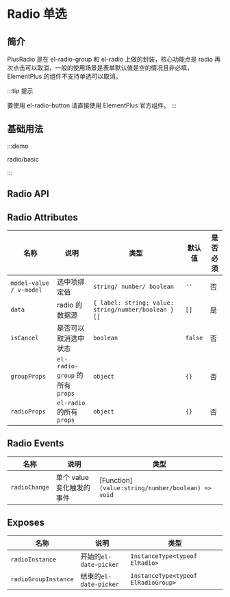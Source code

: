 # Radio 单选

## 简介

PlusRadio 是在 el-radio-group 和 el-radio 上做的封装，核心功能点是 radio 再次点击可以取消，一般的使用场景是表单默认值是空的情况且非必填，ElementPlus 的组件不支持单选可以取消。

:::tip 提示

要使用 el-radio-button 请直接使用 ElementPlus 官方组件。
:::

## 基础用法

:::demo

radio/basic

:::

## Radio API

## Radio Attributes

| 名称                    | 说明                            | 类型                                                | 默认值  | 是否必须 |
| ----------------------- | ------------------------------- | --------------------------------------------------- | ------- | -------- |
| `model-value / v-model` | 选中项绑定值                    | `string/ number/ boolean`                           | `''`    | 否       |
| `data`                  | radio 的数据源                  | `{ label: string; value: string/number/boolean }[]` | `[]`    | 是       |
| `isCancel`              | 是否可以取消选中状态            | `boolean`                                           | `false` | 否       |
| `groupProps`            | `el-radio-group` 的所有 `props` | `object`                                            | `{}`    | 否       |
| `radioProps`            | `el-radio` 的所有 `props`       | `object`                                            | `{}`    | 否       |

## Radio Events

| 名称          | 说明                      | 类型                                               |
| ------------- | ------------------------- | -------------------------------------------------- |
| `radioChange` | 单个 value 变化触发的事件 | [Function] `(value:string/number/boolean) => void` |

## Exposes

| 名称                 | 说明                   | 类型                                |
| -------------------- | ---------------------- | ----------------------------------- |
| `radioInstance`      | 开始的`el-date-picker` | `InstanceType<typeof ElRadio>`      |
| `radioGroupInstance` | 结束的`el-date-picker` | `InstanceType<typeof ElRadioGroup>` |
